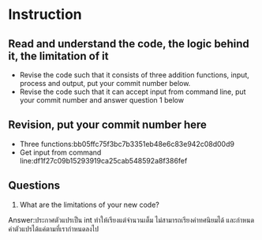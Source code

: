 ﻿# Instruction

## Read and understand the code, the logic behind it, the limitation of it
* Revise the code such that it consists of three addition functions, input, process and output, put your commit number below.
* Revise the code such that it can accept input from command line, put your commit number and answer question 1 below

## Revision, put your commit number here
* Three functions:bb05ffc75f3bc7b3351eb48e6c83e942c08d00d9
* Get input from command line:df1f27c09b15293919ca25cab548592a8f386fef

## Questions
1. What are the limitations of your new code?

Answer:ประกาศตัวแปรเป็น int ทำให้เรียงแต่จำนวนเต็ม ไม่สามารถเรียงค่าทศนิยมได้ และกำหนดค่าตัวแปรได้แค่ตามที่เรากำหนดลงไป